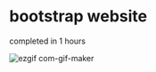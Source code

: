 # bootstrap website 
completed in 1 hours

![ezgif com-gif-maker](https://user-images.githubusercontent.com/44608131/96837867-b2900480-1464-11eb-8b46-89f2c1729ed4.gif)

